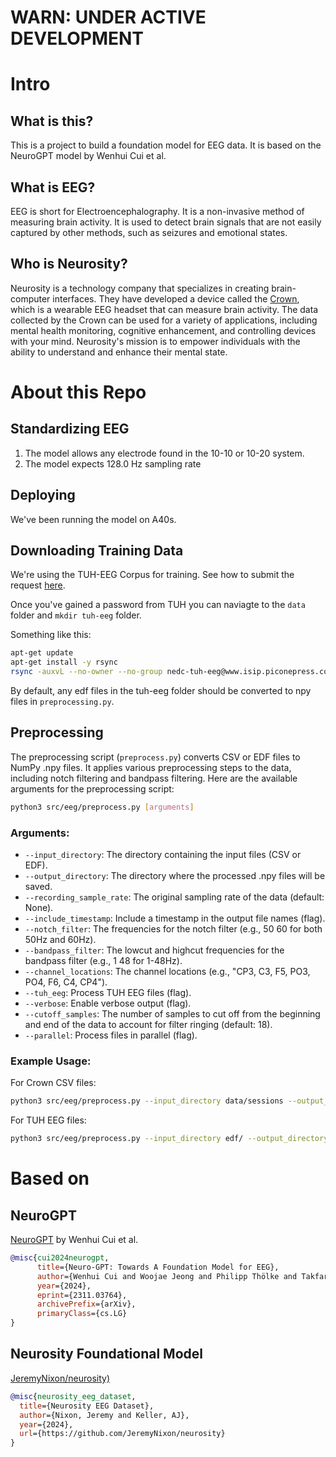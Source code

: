 # WARN: UNDER ACTIVE DEVELOPMENT

# Intro

## What is this?

This is a project to build a foundation model for EEG data. It is based on the NeuroGPT model by Wenhui Cui et al.

## What is EEG?

EEG is short for Electroencephalography. It is a non-invasive method of measuring brain activity. It is used to detect brain signals that are not easily captured by other methods, such as seizures and emotional states.

## Who is Neurosity?

Neurosity is a technology company that specializes in creating brain-computer interfaces. They have developed a device called the [Crown](neurosity.co), which is a wearable EEG headset that can measure brain activity. The data collected by the Crown can be used for a variety of applications, including mental health monitoring, cognitive enhancement, and controlling devices with your mind. Neurosity's mission is to empower individuals with the ability to understand and enhance their mental state.

# About this Repo

## Standardizing EEG

1. The model allows any electrode found in the 10-10 or 10-20 system.
2. The model expects 128.0 Hz sampling rate

## Deploying

We've been running the model on A40s.

## Downloading Training Data

We're using the TUH-EEG Corpus for training. See how to submit the request [here](https://isip.piconepress.com/projects/nedc/html/tuh_eeg/).

Once you've gained a password from TUH you can naviagte to the `data` folder and `mkdir tuh-eeg` folder. 

Something like this:

```bash
apt-get update
apt-get install -y rsync
rsync -auxvL --no-owner --no-group nedc-tuh-eeg@www.isip.piconepress.com:data/tuh_eeg/tuh_eeg/v2.0.1/ .
```

By default, any edf files in the tuh-eeg folder should be converted to npy files in `preprocessing.py`. 

## Preprocessing 

The preprocessing script (`preprocess.py`) converts CSV or EDF files to NumPy .npy files. It applies various preprocessing steps to the data, including notch filtering and bandpass filtering. Here are the available arguments for the preprocessing script:

```bash
python3 src/eeg/preprocess.py [arguments]
```

### Arguments:

- `--input_directory`: The directory containing the input files (CSV or EDF).
- `--output_directory`: The directory where the processed .npy files will be saved.
- `--recording_sample_rate`: The original sampling rate of the data (default: None).
- `--include_timestamp`: Include a timestamp in the output file names (flag).
- `--notch_filter`: The frequencies for the notch filter (e.g., 50 60 for both 50Hz and 60Hz).
- `--bandpass_filter`: The lowcut and highcut frequencies for the bandpass filter (e.g., 1 48 for 1-48Hz).
- `--channel_locations`: The channel locations (e.g., "CP3, C3, F5, PO3, PO4, F6, C4, CP4").
- `--tuh_eeg`: Process TUH EEG files (flag).
- `--verbose`: Enable verbose output (flag).
- `--cutoff_samples`: The number of samples to cut off from the beginning and end of the data to account for filter ringing (default: 18).
- `--parallel`: Process files in parallel (flag).

### Example Usage:

For Crown CSV files:

```bash
python3 src/eeg/preprocess.py --input_directory data/sessions --output_directory data/npy_sessions --recording_sample_rate 256 --notch_filter 50 60 --bandpass_filter 1 48 --cutoff_samples 18
```

For TUH EEG files:

```bash
python3 src/eeg/preprocess.py --input_directory edf/ --output_directory data/npy_tuh_eeg --notch_filter 50 60 --bandpass_filter 1 48 --verbose --tuh_eeg --cutoff_samples 18
```

# Based on

## NeuroGPT

[NeuroGPT](https://github.com/wenhui0206/NeuroGPT/blob/main/src/batcher/downstream_dataset.py) by Wenhui Cui et al.

```bibtex
@misc{cui2024neurogpt,
      title={Neuro-GPT: Towards A Foundation Model for EEG},
      author={Wenhui Cui and Woojae Jeong and Philipp Thölke and Takfarinas Medani and Karim Jerbi and Anand A. Joshi and Richard M. Leahy},
      year={2024},
      eprint={2311.03764},
      archivePrefix={arXiv},
      primaryClass={cs.LG}
}
```

## Neurosity Foundational Model

[JeremyNixon/neurosity)](https://github.com/JeremyNixon/neurosity)

```bibtex
@misc{neurosity_eeg_dataset,
  title={Neurosity EEG Dataset},
  author={Nixon, Jeremy and Keller, AJ},
  year={2024},
  url={https://github.com/JeremyNixon/neurosity}
}
```
